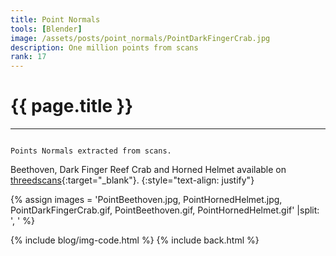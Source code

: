 ```yaml
---
title: Point Normals
tools: [Blender]
image: /assets/posts/point_normals/PointDarkFingerCrab.jpg
description: One million points from scans
rank: 17
---
```


# **{{ page.title }}**
<hr align='left' style='height:{{site.height}}; width:{{site.width}}'>

<code>
Points Normals extracted from scans.
</code>

Beethoven, Dark Finger Reef Crab and Horned Helmet available on [threedscans](https://threedscans.com){:target="_blank"}.
{:style="text-align: justify"}

{% assign images = 'PointBeethoven.jpg, PointHornedHelmet.jpg, PointDarkFingerCrab.gif, PointBeethoven.gif, PointHornedHelmet.gif' |split: ', ' %}

{% include blog/img-code.html %}
{% include back.html %}

